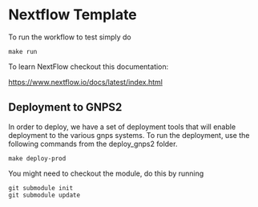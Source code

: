 # Nextflow Template

To run the workflow to test simply do

```
make run
```

To learn NextFlow checkout this documentation:

https://www.nextflow.io/docs/latest/index.html

## Deployment to GNPS2

In order to deploy, we have a set of deployment tools that will enable deployment to the various gnps systems. To run the deployment, use the following commands from the deploy_gnps2 folder. 

```
make deploy-prod
```

You might need to checkout the module, do this by running

```
git submodule init
git submodule update
```
